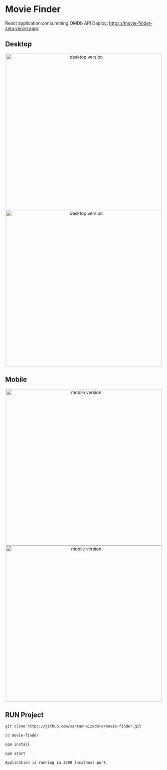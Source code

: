 # Movie Finder

React application consumming OMDb API
Deploy: https://movie-finder-zeta.vercel.app/

## Desktop
 <p align="center">
<img src="https://i.imgur.com/nXxp7m3.jpg" alt="desktop version" style="width:500px;"/>
<img src="https://i.imgur.com/JA5H3c0.jpg" alt="desktop version" style="width:500px;"/>
</p>



## Mobile
<p align="center">
<img src="https://i.imgur.com/gN5gPk9.jpg" alt="mobile version" style="height:500px;"/>
<img src="https://i.imgur.com/0yOgT6t.jpg" alt= "mobile version" style="height:500px;"/>
</p>

## RUN Project

```bash
git clone https://github.com/santannaizadora/movie-finder.git

cd movie-finder

npm install

npm start

Application is running in 3000 localhost port.
```
